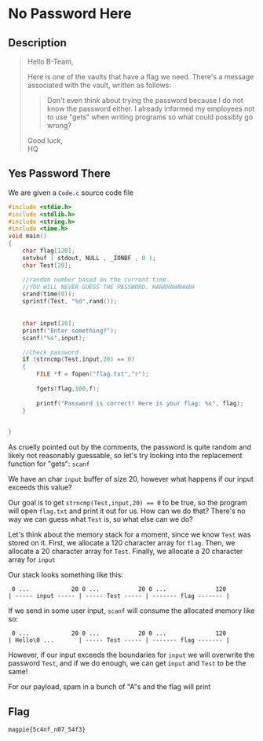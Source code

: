 # No Password Here

## Description

> Hello B-Team,
>
> Here is one of the vaults that have a flag we need. There's a message associated with the vault, written as follows:
>
> > Don't even think about trying the password because I do not know the password either. I already informed my employees not to use "gets" when writing programs so what could possibly go wrong?
>
> Good luck,\
> HQ

## Yes Password There

We are given a `Code.c` source code file

```c
#include <stdio.h>
#include <stdlib.h>
#include <string.h>
#include <time.h>
void main()
{
	char flag[120];
	setvbuf ( stdout, NULL , _IONBF , 0 );
	char Test[20];

	//random number based on the current time.
	//YOU WILL NEVER GUESS THE PASSWORD. HAHAHAHAHHAH
    srand(time(0));
	sprintf(Test, "%d",rand());	
	
	
    char input[20];
    printf("Enter something?");
    scanf("%s",input);

	//Check password
	if (strncmp(Test,input,20) == 0)
	{
		FILE *f = fopen("flag.txt","r");
		
		fgets(flag,100,f);
		
		printf("Password is correct! Here is your flag: %s", flag);
	}
	

}
```

As cruelly pointed out by the comments, the password is quite random and likely not reasonably guessable, so let's try looking into the replacement function for "gets": `scanf`

We have an char `input` buffer of size 20, however what happens if our input exceeds this value?

Our goal is to get `strncmp(Test,input,20) == 0` to be true, so the program will open `flag.txt` and print it out for us. How can we do that? There's no way we can guess what `Test` is, so what else can we do?

Let's think about the memory stack for a moment, since we know `Test` was stored on it. First, we allocate a 120 character array for `flag`. Then, we allocate a 20 character array for `Test`. Finally, we allocate a 20 character array for `input`

Our stack looks something like this:

```
 0 ...            20 0 ...           20 0 ...              120  
| ----- input ----- | ----- Test ----- | ------- flag ------- |
```

If we send in some user input, `scanf` will consume the allocated memory like so:

```
 0 ...            20 0 ...           20 0 ...              120  
| Hello\0 ...       | ----- Test ----- | ------- flag ------- |
```

However, if our input exceeds the boundaries for `input` we will overwrite the password `Test`, and if we do enough, we can get `input` and `Test` to be the same!

For our payload, spam in a bunch of "A"s and the flag will print

## Flag

`magpie{5c4nf_n07_54f3}`
